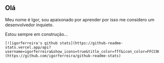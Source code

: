 ## Olá

Meu nome é Igor, sou apaixonado por aprender por isso me considero um desenvolvedor inquieto.

Estou sempre em construção...

```
[![igorferreira's github stats](https://github-readme-stats.vercel.app/api?username=igorferreira&show_icons=true&title_color=fff&icon_color=FFCC00&text_color=9f9f9f&bg_color=151515)](https://github.com/igorferreira/github-readme-stats)
```